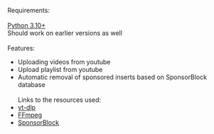 Requirements:\
\
[Python 3.10+](https://www.python.org/downloads/)\
Should work on earlier versions as well
\
\
Features:
- Uploading videos from youtube
- Upload playlist from youtube
- Automatic removal of sponsored inserts based on SponsorBlock database
\
\
Links to the resources used:
- [yt-dlp](https://github.com/yt-dlp/yt-dlp)
- [FFmpeg](https://github.com/FFmpeg/FFmpeg)
- [SponsorBlock](https://wiki.sponsor.ajay.app/)
